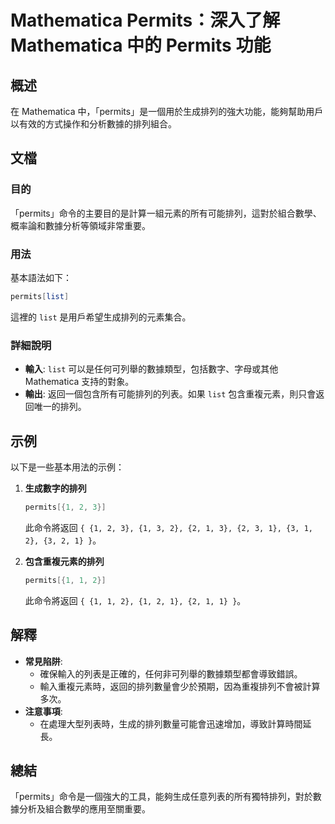 <!--
Meta Description: # Mathematica Permits：深入了解 Mathematica 中的 Permits 功能 ## 概述 在 Mathematica 中，「permits」是一個用於生成排列的強大功能，能夠幫助用戶以有效的方式操作和分析數據的排列組合。 ## 文檔 ### 目的 「permits」命令的...
Meta Keywords: permits, mathematica, list, 此命令將返回, 深入了解
-->

# Mathematica Permits：深入了解 Mathematica 中的 Permits 功能

## 概述
在 Mathematica 中，「permits」是一個用於生成排列的強大功能，能夠幫助用戶以有效的方式操作和分析數據的排列組合。

## 文檔
### 目的
「permits」命令的主要目的是計算一組元素的所有可能排列，這對於組合數學、概率論和數據分析等領域非常重要。

### 用法
基本語法如下：
```mathematica
permits[list]
```
這裡的 `list` 是用戶希望生成排列的元素集合。

### 詳細說明
- **輸入**: `list` 可以是任何可列舉的數據類型，包括數字、字母或其他 Mathematica 支持的對象。
- **輸出**: 返回一個包含所有可能排列的列表。如果 `list` 包含重複元素，則只會返回唯一的排列。

## 示例
以下是一些基本用法的示例：

1. **生成數字的排列**
   ```mathematica
   permits[{1, 2, 3}]
   ```
   此命令將返回 `{ {1, 2, 3}, {1, 3, 2}, {2, 1, 3}, {2, 3, 1}, {3, 1, 2}, {3, 2, 1} }`。

2. **包含重複元素的排列**
   ```mathematica
   permits[{1, 1, 2}]
   ```
   此命令將返回 `{ {1, 1, 2}, {1, 2, 1}, {2, 1, 1} }`。

## 解釋
- **常見陷阱**: 
  - 確保輸入的列表是正確的，任何非可列舉的數據類型都會導致錯誤。
  - 輸入重複元素時，返回的排列數量會少於預期，因為重複排列不會被計算多次。
- **注意事項**: 
  - 在處理大型列表時，生成的排列數量可能會迅速增加，導致計算時間延長。

## 總結
「permits」命令是一個強大的工具，能夠生成任意列表的所有獨特排列，對於數據分析及組合數學的應用至關重要。